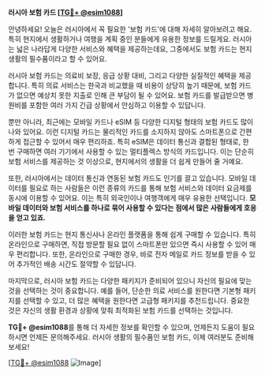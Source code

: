 **러시아 보험 카드 [[TG💪+ @esim1088](https://t.me/s/esim1088)]**

안녕하세요! 오늘은 러시아에서 꼭 필요한 '보험 카드'에 대해 자세히 알아보려고 해요. 특히 현지에서 생활하거나 여행을 계획 중인 분들에게 유용한 정보를 드릴게요. 러시아는 넓은 나라답게 다양한 서비스와 혜택을 제공하는데요, 그중에서도 보험 카드는 현지 생활의 필수품이라고 할 수 있어요.

러시아 보험 카드는 의료비 보장, 응급 상황 대비, 그리고 다양한 실질적인 혜택을 제공합니다. 특히 의료 서비스는 한국과 비교했을 때 비용이 상당히 높기 때문에, 보험 카드가 없으면 예상치 못한 지출로 인해 큰 부담이 될 수 있어요. 보험 카드를 발급받으면 병원비를 포함한 여러 가지 긴급 상황에서 안심하고 이용할 수 있답니다.

뿐만 아니라, 최근에는 모바일 카드나 eSIM 등 다양한 디지털 형태의 보험 카드도 많이 나와 있어요. 이런 디지털 카드는 물리적인 카드를 소지하지 않아도 스마트폰으로 간편하게 접근할 수 있어서 매우 편리하죠. 특히 eSIM은 데이터 통신과 결합된 형태로, 한 번 구매하면 여러 기기에서 사용할 수 있는 멀티플렉스 방식의 카드입니다. 이는 단순히 보험 서비스를 제공하는 것 이상으로, 현지에서의 생활을 더 쉽게 만들어 줄 거예요.

또한, 러시아에서는 데이터 통신과 연동된 보험 카드도 인기를 끌고 있습니다. 모바일 데이터를 필요로 하는 사람들은 이런 종류의 카드를 통해 보험 서비스와 데이터 요금제를 동시에 이용할 수 있어요. 이는 특히 외국인이나 여행객에게 매우 유용한 선택입니다. **모바일 데이터와 보험 서비스를 하나로 묶어 사용할 수 있다는 점에서 많은 사람들에게 호응을 얻고 있죠.**

이러한 보험 카드는 현지 통신사나 온라인 플랫폼을 통해 쉽게 구매할 수 있습니다. 특히 온라인으로 구매하면, 직접 방문할 필요 없이 스마트폰만 있으면 즉시 사용할 수 있어 매우 편리합니다. 또한, 온라인으로 구매한 경우, 바로 전자 메일로 카드 정보를 받을 수 있어 추가적인 배송 시간도 절약할 수 있답니다.

마지막으로, 러시아 보험 카드는 다양한 패키지가 준비되어 있으니 자신의 필요에 맞는 것을 선택하는 것이 중요합니다. 예를 들어, 단순한 의료 서비스를 원한다면 기본형 패키지를 선택할 수 있고, 더 많은 혜택을 원한다면 고급형 패키지를 추천드립니다. 중요한 것은 자신의 생활 환경과 상황에 맞춰 최적화된 보험 카드를 선택하는 것입니다.

**TG💪+ @esim1088**를 통해 더 자세한 정보를 확인할 수 있으며, 언제든지 도움이 필요하시면 언제든 문의해주세요. 러시아 생활의 필수품인 보험 카드, 이제 여러분도 준비해보세요!

[[TG💪+ @esim1088](https://t.me/s/esim1088) ![Image](https://i.postimg.cc/Y0z9fWf4/image.png)]